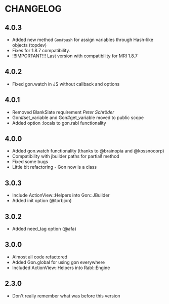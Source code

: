 # CHANGELOG

## 4.0.3

  * Added new method `Gon#push` for assign variables through Hash-like
    objects (topdev)
  * Fixes for 1.8.7 compatibility.
  * !!!IMPORTANT!!! Last version with compatibility for MRI 1.8.7

## 4.0.2

  * Fixed gon.watch in JS without callback and options

## 4.0.1

  * Removed BlankSlate requirement *Peter Schröder*
  * Gon#set_variable and Gon#get_variable moved to public scope
  * Added option :locals to gon.rabl functionality

## 4.0.0

  * Added gon.watch functionality (thanks to @brainopia and @kossnocorp)
  * Compatibility with jbuilder paths for partial! method
  * Fixed some bugs
  * Little bit refactoring - Gon now is a class

## 3.0.3

  * Include ActionView::Helpers into Gon::JBuilder
  * Added init option (@torbjon)

## 3.0.2

  * Added need_tag option (@afa)

## 3.0.0

  * Almost all code refactored
  * Added Gon.global for using gon everywhere
  * Included ActionView::Helpers into Rabl::Engine

## 2.3.0

  * Don't really remember what was before this version
